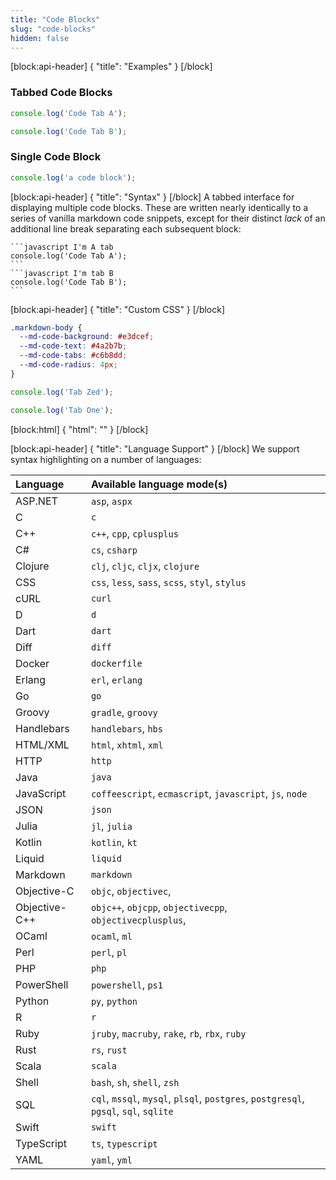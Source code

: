 ```yaml
---
title: "Code Blocks"
slug: "code-blocks"
hidden: false
---
```


[block:api-header]
{
  "title": "Examples"
}
[/block]
### Tabbed Code Blocks

```javascript I'm A tab
console.log('Code Tab A');
```
```javascript I'm tab B
console.log('Code Tab B');
```

### Single Code Block

```javascript
console.log('a code block');
```
[block:api-header]
{
  "title": "Syntax"
}
[/block]
A tabbed interface for displaying multiple code blocks. These are written nearly identically to a series of vanilla markdown code snippets, except for their distinct *lack* of an additional line break separating each subsequent block:

    ```javascript I'm A tab
    console.log('Code Tab A');
    ```
    ```javascript I'm tab B
    console.log('Code Tab B');
    ```
[block:api-header]
{
  "title": "Custom CSS"
}
[/block]
```css Theme Variables
.markdown-body {
  --md-code-background: #e3dcef;
  --md-code-text: #4a2b7b;
  --md-code-tabs: #c6b8dd;
  --md-code-radius: 4px;
}
```

<div id="EXAMPLE-CUSTOM-CODE">

```js Tab 0
console.log('Tab Zed');
```
```js Tab 1
console.log('Tab One');
```

</div>
[block:html]
{
  "html": "<style>\n#EXAMPLE-CUSTOM-CODE {\n  --md-code-background: #e3dcef;\n  --md-code-text: #4a2b7b;\n  --md-code-tabs: #c6b8dd;\n  --md-code-radius: 4px;\n}\n</style>"
}
[/block]

[block:api-header]
{
  "title": "Language Support"
}
[/block]
We support syntax highlighting on a number of languages:

| Language | Available language mode(s) |
| :--- | :--- |
| ASP.NET | `asp`, `aspx` |
| C | `c` |
| C++ | `c++`, `cpp`, `cplusplus` |
| C# | `cs`, `csharp` |
| Clojure | `clj`, `cljc`, `cljx`, `clojure` |
| CSS | `css`, `less`, `sass`, `scss`, `styl`, `stylus` |
| cURL | `curl` |
| D | `d` |
| Dart | `dart` |
| Diff | `diff` |
| Docker | `dockerfile` |
| Erlang | `erl`, `erlang` |
| Go | `go` |
| Groovy | `gradle`, `groovy` |
| Handlebars | `handlebars`, `hbs` |
| HTML/XML | `html`, `xhtml`, `xml` |
| HTTP | `http` |
| Java | `java` |
| JavaScript | `coffeescript`, `ecmascript`, `javascript`, `js`, `node` |
| JSON | `json` |
| Julia | `jl`, `julia` |
| Kotlin | `kotlin`, `kt` |
| Liquid | `liquid` |
| Markdown | `markdown` |
| Objective-C | `objc`, `objectivec`,  |
| Objective-C++ | `objc++`, `objcpp`, `objectivecpp`, `objectivecplusplus`,  |
| OCaml | `ocaml`, `ml` |
| Perl | `perl`, `pl` |
| PHP | `php` |
| PowerShell | `powershell`, `ps1` |
| Python | `py`, `python` |
| R | `r` |
| Ruby | `jruby`, `macruby`, `rake`, `rb`, `rbx`, `ruby` |
| Rust | `rs`, `rust` |
| Scala | `scala` |
| Shell | `bash`, `sh`, `shell`, `zsh` |
| SQL | `cql`, `mssql`, `mysql`, `plsql`, `postgres`, `postgresql`, `pgsql`, `sql`, `sqlite` |
| Swift | `swift` |
| TypeScript | `ts`, `typescript` |
| YAML | `yaml`, `yml` |
